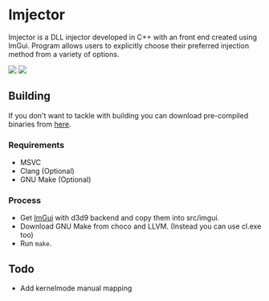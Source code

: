 # Imjector
Imjector is a DLL injector developed in C++ with an front end created using ImGui. Program allows users to explicitly choose their preferred injection method from a variety of options.

![](https://github.com/epsilonr/imjector/blob/main/img/ss1.png)
![](https://github.com/epsilonr/imjector/blob/main/img/ss0.png)

## Building
If you don't want to tackle with building you can download pre-compiled binaries from [here](https://github.com/rft0/imjector/releases).

### Requirements
* MSVC
* Clang (Optional)
* GNU Make (Optional)

### Process
* Get [ImGui](https://github.com/ocornut/imgui/tree/docking) with d3d9 backend and copy them into src/imgui.
* Download GNU Make from choco and LLVM. (Instead you can use cl.exe too)
* Run `make`.

## Todo
* Add kernelmode manual mapping
